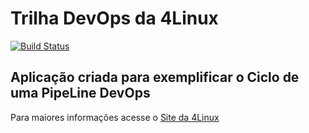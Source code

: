 # Trilha DevOps da 4Linux

<!-- Altere a Flag abaixo com sua URL do Travis -->
[![Build Status](https://travis-ci.com/rcdmoreno/DevOpsLab-HelloWorld.svg?branch=master)](https://travis-ci.com/rcdmoreno/DevOpsLab-HelloWorld)

## Aplicação criada para exemplificar o Ciclo de uma PipeLine DevOps


Para maiores informações acesse o [Site da 4Linux](https://www.4linux.com.br/cursos/devops)
